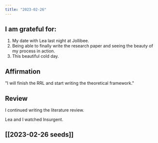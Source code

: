 ```yaml
---
title: "2023-02-26"
---
```

## I am grateful for:
1. My date with Lea last night at Jollibee.
2. Being able to finally write the research paper and seeing the beauty of my process in action.
3. This beautiful cold day.

## Affirmation

"I will finish the RRL and start writing the theoretical framework."

## Review

I continued writing the literature review.

Lea and I watched Insurgent.

## [[2023-02-26 seeds]]

